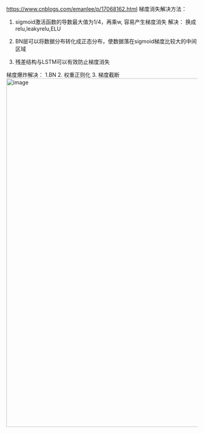 https://www.cnblogs.com/emanlee/p/17068162.html 
梯度消失解决方法：

  1. sigmoid激活函数的导数最大值为1/4，再乘w, 容易产生梯度消失
  解决： 换成relu,leakyrelu,ELU

  2. BN层可以将数据分布转化成正态分布，使数据落在sigmoid梯度比较大的中间区域

  3.    残差结构与LSTM可以有效防止梯度消失

梯度爆炸解决：
   1.BN
   2. 权重正则化
   3. 梯度截断
<img width="916" alt="image" src="https://github.com/user-attachments/assets/b836fc66-a7dd-40f3-bdf3-c14cb5b3884d" />

